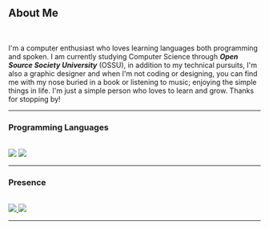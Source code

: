 ## **About Me**

<body style="background-image: url(flow.gif);">
<br>

I'm a computer enthusiast who loves learning languages both programming and spoken. I am currently studying Computer Science through ***Open Source Society University*** (OSSU), in addition to my technical pursuits, I'm also a graphic designer and when I'm not coding or designing, you can find me with my nose buried in a book or listening to music; enjoying the simple things in life. I'm just a simple person who loves to learn and grow. Thanks for stopping by!

---

### **Programming Languages**

<br>

<div>
  <img src="https://img.shields.io/badge/-HTML5-E34F26?logo=html5&logoColor=white&style=for-the-badge" style="display: inline-block;">
  <img src="https://img.shields.io/badge/-CSS3-1572B6?logo=css3&logoColor=white&style=for-the-badge" style="display: inline-block;">
</div>

---

### **Presence**

<br>
<!--
[![FreeCodeCamp Badge](https://img.shields.io/badge/FreeCodeCamp-0A0A23?logo=freeCodeCamp&style=for-the-badge)](https://www.freecodecamp.org/aevanjohnn)
-->

<div>
<a href="https://www.freecodecamp.org/aevanjohnn">
  <img src="https://img.shields.io/badge/FreeCodeCamp-0A0A23?logo=freeCodeCamp&style=for-the-badge" style="display: inline-block;"/>
</a>
<a href="https://www.linkedin.com/in/aevanjohnn/">
  <img src="https://img.shields.io/badge/-linkedin-0A66C2?logo=linkedin&logoColor=white&style=for-the-badge" style="display: inline-block;"/>
</a>
</div>

---

</body>

<!--
**aevanjohnn/aevanjohnn** is a ✨ _special_ ✨ repository because its `README.md` (this file) appears on your GitHub profile.

Here are some ideas to get you started:

- 🔭 I’m currently working on ...
- 🌱 I’m currently learning ...
- 👯 I’m looking to collaborate on ...
- 🤔 I’m looking for help with ...
- 💬 Ask me about ...
- 📫 How to reach me: ...
- 😄 Pronouns: ...
- ⚡ Fun fact: ...
-->
